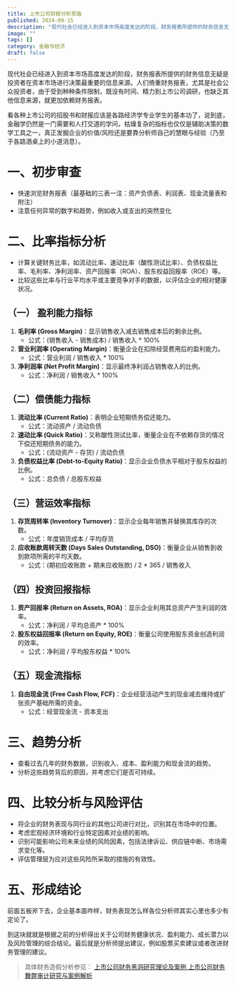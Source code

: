 ```yaml
---
title: 上市公司财报分析思路
published: 2024-09-15
description: "现代社会已经进入到资本市场高度发达的阶段，财务报表所提供的财务信息无疑是投资者在资本市场进行决策最重要的信息来源。人们倚重财务报表，尤其是社会公众投资者，由于受到种种条件限制，既没有时间、精力到上市公司调研，也缺乏其他信息来源，就更加依赖财务报表。 看各种上市公司的招股书和财报应该是各路经济学专业学"
image: ""
tags: []
category: 金融与经济
draft: false
---
```


现代社会已经进入到资本市场高度发达的阶段，财务报表所提供的财务信息无疑是投资者在资本市场进行决策最重要的信息来源。人们倚重财务报表，尤其是社会公众投资者，由于受到种种条件限制，既没有时间、精力到上市公司调研，也缺乏其他信息来源，就更加依赖财务报表。

看各种上市公司的招股书和财报应该是各路经济学专业学生的基本功了，说到底，金融学仍然是一门需要和人打交道的学问，枯燥复杂的指标也仅仅是辅助决策的数学工具之一，真正发掘企业的价值/风险还是要靠分析师自己的慧眼与经验（乃至于各路酒桌上的小道消息）。

# 一、初步审查

* 快速浏览财务报表（最基础的三表一注：资产负债表、利润表、现金流量表和附注）
* 注意任何异常的数字和趋势，例如收入或支出的突然变化

# 二、比率指标分析

* 计算关键财务比率，如流动比率、速动比率（酸性测试比率）、负债权益比率、毛利率、净利润率、资产回报率（ROA）、股东权益回报率（ROE）等。
* 比较这些比率与行业平均水平或主要竞争对手的数据，以评估企业的相对健康状况。

## （一） 盈利能力指标

1. **毛利率 (Gross Margin)**：显示销售收入减去销售成本后的剩余比例。
   * 公式：(销售收入 - 销售成本) / 销售收入 \* 100%
2. **营业利润率 (Operating Margin)**：衡量企业在扣除经营费用后的盈利能力。
   * 公式：营业利润 / 销售收入 \* 100%
3. **净利润率 (Net Profit Margin)**：显示最终净利润占销售收入的比例。
   * 公式：净利润 / 销售收入 \* 100%

## （二）偿债能力指标

1. **流动比率 (Current Ratio)**：表明企业短期债务偿还能力。
   * 公式：流动资产 / 流动负债
2. **速动比率 (Quick Ratio)**：又称酸性测试比率，衡量企业在不依赖存货的情况下偿还短期债务的能力。
   * 公式：(流动资产 - 存货) / 流动负债
3. **负债权益比率 (Debt-to-Equity Ratio)**：显示企业负债水平相对于股东权益的比例。
   * 公式：总负债 / 总股东权益

## （三）营运效率指标

1. **存货周转率 (Inventory Turnover)**：显示企业每年销售并替换其库存的次数。
   * 公式：年度销货成本 / 平均存货
2. **应收账款周转天数 (Days Sales Outstanding, DSO)**：衡量企业从销售到收到款项所需的平均天数。
   * 公式：(期初应收账款 + 期末应收账款) / 2 \* 365 / 销售收入

## （四）投资回报指标

1. **资产回报率 (Return on Assets, ROA)**：显示企业利用其总资产产生利润的效率。
   * 公式：净利润 / 平均总资产 \* 100%
2. **股东权益回报率 (Return on Equity, ROE)**：衡量公司使用股东资金创造利润的效率。
   * 公式：净利润 / 平均股东权益 \* 100%

## （五）现金流指标

1. **自由现金流 (Free Cash Flow, FCF)**：企业经营活动产生的现金减去维持或扩张资产基础所需的资金。
   * 公式：经营现金流 - 资本支出

# 三、趋势分析

* 查看过去几年的财务数据，识别收入、成本、盈利能力和现金流的趋势。
* 分析这些趋势背后的原因，并考虑它们是否可持续。

# 四、比较分析与风险评估

* 将企业的财务表现与同行业的其他公司进行对比，识别其在市场中的位置。
* 考虑宏观经济环境和行业特定因素对业绩的影响。
* 识别可能影响公司未来业绩的风险因素，包括法律诉讼、供应链中断、市场需求变化等。
* 评估管理层为应对这些风险所采取的措施的有效性。

# 五、形成结论

前面五板斧下去，企业基本面咋样，财务表现怎么样各位分析师其实心里也多少有定论了。

到这块就就是根据之前的分析得出关于公司财务健康状况、盈利能力、成长潜力以及风险管理的综合结论。最后就是分析师提出建议，例如股票买卖建议或者改进财务管理的建议。

> 具体财务造假分析参见：
> [上市公司财务黑洞研究理论及案例
> ](https://www.notion.so/101acbeeb4628036b25bc7157eef992d?pvs=21)[上市公司财务舞弊审计研究与案例解析](https://www.notion.so/f14a69af73df4f9488701b380838bcc9?pvs=21)
